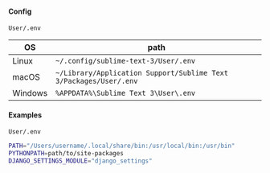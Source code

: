#### Config
`User/.env`

OS|path
-|-
Linux|`~/.config/sublime-text-3/User/.env`
macOS|`~/Library/Application Support/Sublime Text 3/Packages/User/.env`
Windows|`%APPDATA%\Sublime Text 3\User\.env`

#### Examples
`User/.env`
```bash
PATH="/Users/username/.local/share/bin:/usr/local/bin:/usr/bin"
PYTHONPATH=path/to/site-packages
DJANGO_SETTINGS_MODULE="django_settings"
```
